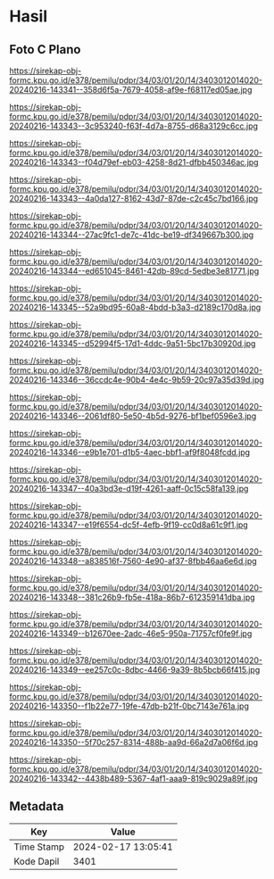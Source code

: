# Hasil

## Foto C Plano

https://sirekap-obj-formc.kpu.go.id/e378/pemilu/pdpr/34/03/01/20/14/3403012014020-20240216-143341--358d6f5a-7679-4058-af9e-f68117ed05ae.jpg

https://sirekap-obj-formc.kpu.go.id/e378/pemilu/pdpr/34/03/01/20/14/3403012014020-20240216-143343--3c953240-f63f-4d7a-8755-d68a3129c6cc.jpg

https://sirekap-obj-formc.kpu.go.id/e378/pemilu/pdpr/34/03/01/20/14/3403012014020-20240216-143343--f04d79ef-eb03-4258-8d21-dfbb450346ac.jpg

https://sirekap-obj-formc.kpu.go.id/e378/pemilu/pdpr/34/03/01/20/14/3403012014020-20240216-143343--4a0da127-8162-43d7-87de-c2c45c7bd166.jpg

https://sirekap-obj-formc.kpu.go.id/e378/pemilu/pdpr/34/03/01/20/14/3403012014020-20240216-143344--27ac9fc1-de7c-41dc-be19-df349667b300.jpg

https://sirekap-obj-formc.kpu.go.id/e378/pemilu/pdpr/34/03/01/20/14/3403012014020-20240216-143344--ed651045-8461-42db-89cd-5edbe3e81771.jpg

https://sirekap-obj-formc.kpu.go.id/e378/pemilu/pdpr/34/03/01/20/14/3403012014020-20240216-143345--52a9bd95-60a8-4bdd-b3a3-d2189c170d8a.jpg

https://sirekap-obj-formc.kpu.go.id/e378/pemilu/pdpr/34/03/01/20/14/3403012014020-20240216-143345--d52994f5-17d1-4ddc-9a51-5bc17b30920d.jpg

https://sirekap-obj-formc.kpu.go.id/e378/pemilu/pdpr/34/03/01/20/14/3403012014020-20240216-143346--36ccdc4e-90b4-4e4c-9b59-20c97a35d39d.jpg

https://sirekap-obj-formc.kpu.go.id/e378/pemilu/pdpr/34/03/01/20/14/3403012014020-20240216-143346--2061df80-5e50-4b5d-9276-bf1bef0596e3.jpg

https://sirekap-obj-formc.kpu.go.id/e378/pemilu/pdpr/34/03/01/20/14/3403012014020-20240216-143346--e9b1e701-d1b5-4aec-bbf1-af9f8048fcdd.jpg

https://sirekap-obj-formc.kpu.go.id/e378/pemilu/pdpr/34/03/01/20/14/3403012014020-20240216-143347--40a3bd3e-d19f-4261-aaff-0c15c58fa139.jpg

https://sirekap-obj-formc.kpu.go.id/e378/pemilu/pdpr/34/03/01/20/14/3403012014020-20240216-143347--e19f6554-dc5f-4efb-9f19-cc0d8a61c9f1.jpg

https://sirekap-obj-formc.kpu.go.id/e378/pemilu/pdpr/34/03/01/20/14/3403012014020-20240216-143348--a838516f-7560-4e90-af37-8fbb46aa6e6d.jpg

https://sirekap-obj-formc.kpu.go.id/e378/pemilu/pdpr/34/03/01/20/14/3403012014020-20240216-143348--381c26b9-fb5e-418a-86b7-612359141dba.jpg

https://sirekap-obj-formc.kpu.go.id/e378/pemilu/pdpr/34/03/01/20/14/3403012014020-20240216-143349--b12670ee-2adc-46e5-950a-71757cf0fe9f.jpg

https://sirekap-obj-formc.kpu.go.id/e378/pemilu/pdpr/34/03/01/20/14/3403012014020-20240216-143349--ee257c0c-8dbc-4466-9a39-8b5bcb66f415.jpg

https://sirekap-obj-formc.kpu.go.id/e378/pemilu/pdpr/34/03/01/20/14/3403012014020-20240216-143350--f1b22e77-19fe-47db-b21f-0bc7143e761a.jpg

https://sirekap-obj-formc.kpu.go.id/e378/pemilu/pdpr/34/03/01/20/14/3403012014020-20240216-143350--5f70c257-8314-488b-aa9d-66a2d7a06f6d.jpg

https://sirekap-obj-formc.kpu.go.id/e378/pemilu/pdpr/34/03/01/20/14/3403012014020-20240216-143342--4438b489-5367-4af1-aaa9-819c9029a89f.jpg


## Metadata

| Key        | Value               |
| ---------- | ------------------- |
| Time Stamp | 2024-02-17 13:05:41 |
| Kode Dapil | 3401                |



